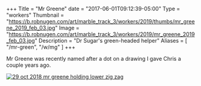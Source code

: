 +++
Title = "Mr Greene"
date = "2017-06-01T09:12:39-05:00"
Type = "workers"
Thumbnail = "https://b.robnugen.com/art/marble_track_3/workers/2019/thumbs/mr_greene_2019_feb_03.jpg"
Image = "https://b.robnugen.com/art/marble_track_3/workers/2019/mr_greene_2019_feb_03.jpg"
Description = "Dr Sugar's green-headed helper"
Aliases = [
  "/mr-green",
  "/w/mg"
]
+++

Mr Greene was recently named after a dot on a drawing I gave Chris a couple years ago.

[![29 oct 2018 mr greene holding lower zig zag](//b.robnugen.com/art/marble_track_3/construction/2018/thumbs/29_oct_2018_mr_greene_holding_lower_zig_zag.jpg)](//b.robnugen.com/art/marble_track_3/construction/2018/29_oct_2018_mr_greene_holding_lower_zig_zag.jpg)
